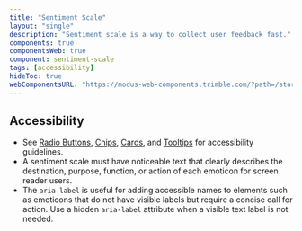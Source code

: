 ```yaml
---
title: "Sentiment Scale"
layout: "single"
description: "Sentiment scale is a way to collect user feedback fast."
components: true
componentsWeb: true
component: sentiment-scale
tags: [accessibility]
hideToc: true
webComponentsURL: "https://modus-web-components.trimble.com/?path=/story/components-sentiment-scale--default"
---
```


## Accessibility

- See [Radio Buttons](/components/web/radio-buttons/), [Chips](/components/web/chips/), [Cards](/components/web/cards/), and [Tooltips](/components/web/tooltips/) for accessibility guidelines.
- A sentiment scale must have noticeable text that clearly describes the destination, purpose, function, or action of each emoticon for screen reader users.
- The `aria-label` is useful for adding accessible names to elements such as emoticons that do not have visible labels but require a concise call for action. Use a hidden `aria-label` attribute when a visible text label is not needed.
